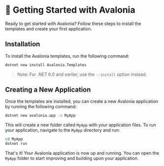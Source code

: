# 🚀 Getting Started with Avalonia

Ready to get started with Avalonia? Follow these steps to install the templates and create your first application.

## Installation

To install the Avalonia templates, run the following command:

```bash
dotnet new install Avalonia.Templates
```

> Note: For .NET 6.0 and earlier, use the `--install` option instead.

## Creating a New Application

Once the templates are installed, you can create a new Avalonia application by running the following command:

```bash
dotnet new avalonia.app -o MyApp
```

This will create a new folder called `MyApp` with your application files. To run your application, navigate to the `MyApp` directory and run:

```bash
cd MyApp
dotnet run
```
That's it! Your Avalonia application is now up and running. You can open the `MyApp` folder to start improving and building upon your application.

